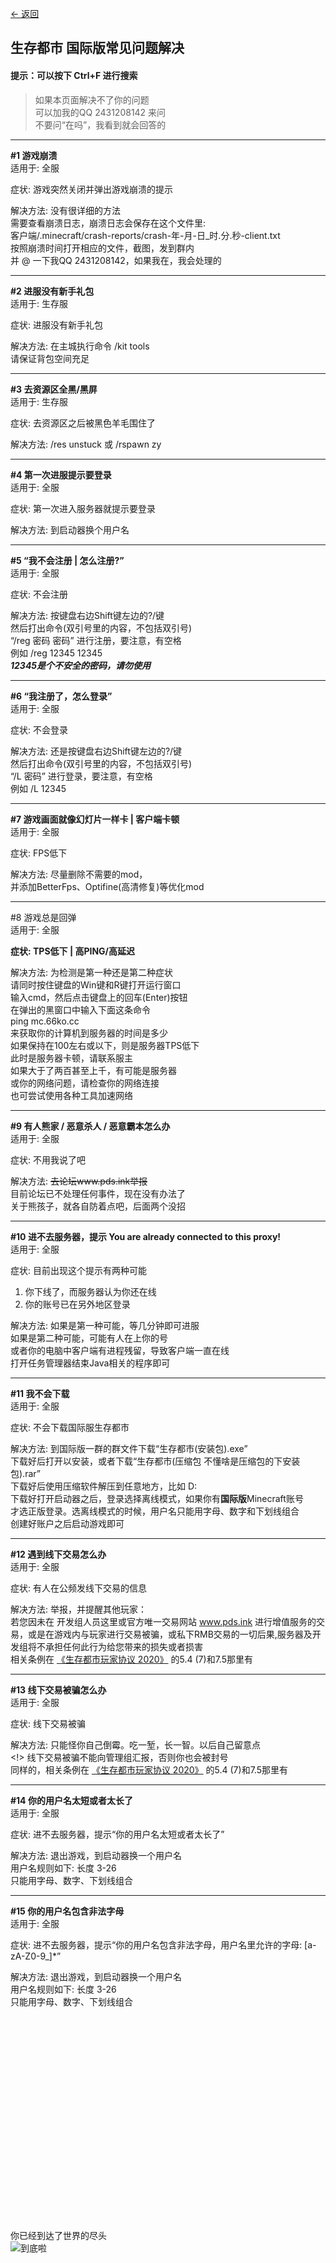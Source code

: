 [<- 返回](https://github.com/MrXiaoM/LivingCityFAQ/blob/master/README.md)  

## 生存都市 国际版常见问题解决
#### 提示：可以按下 Ctrl+F 进行搜索
> 如果本页面解决不了你的问题  
> 可以加我的QQ 2431208142 来问  
> 不要问“在吗”，我看到就会回答的
------------------------------

**#1 游戏崩溃**  
适用于: 全服

症状: 游戏突然关闭并弹出游戏崩溃的提示

解决方法: 没有很详细的方法  
需要查看崩溃日志，崩溃日志会保存在这个文件里:  
客户端/.minecraft/crash-reports/crash-年-月-日_时.分.秒-client.txt  
按照崩溃时间打开相应的文件，截图，发到群内  
并 @ 一下我QQ 2431208142，如果我在，我会处理的  
***
**#2 进服没有新手礼包**  
适用于: 生存服

症状: 进服没有新手礼包

解决方法: 在主城执行命令 /kit tools  
请保证背包空间充足
***
**#3 去资源区全黑/黑屏**  
适用于: 生存服

症状: 去资源区之后被黑色羊毛围住了

解决方法: /res unstuck 或 /rspawn zy
***
**#4 第一次进服提示要登录**  
适用于: 全服

症状: 第一次进入服务器就提示要登录

解决方法: 到启动器换个用户名
***
**#5 “我不会注册 | 怎么注册?”**  
适用于: 全服

症状: 不会注册

解决方法: 按键盘右边Shift键左边的?/键  
然后打出命令(双引号里的内容，不包括双引号)  
“/reg 密码 密码” 进行注册，要注意，有空格  
例如 /reg 12345 12345  
***12345是个不安全的密码，请勿使用***
***
**#6 “我注册了，怎么登录”**  
适用于: 全服

症状: 不会登录

解决方法: 还是按键盘右边Shift键左边的?/键  
然后打出命令(双引号里的内容，不包括双引号)  
“/L 密码” 进行登录，要注意，有空格  
例如 /L 12345
***
**#7 游戏画面就像幻灯片一样卡 | 客户端卡顿**  
适用于: 全服

症状: FPS低下

解决方法: 尽量删除不需要的mod，  
并添加BetterFps、Optifine(高清修复)等优化mod
***
#8 游戏总是回弹  
适用于: 全服

**症状: TPS低下 | 高PING/高延迟**

解决方法: 为检测是第一种还是第二种症状  
请同时按住键盘的Win键和R键打开运行窗口  
输入cmd，然后点击键盘上的回车(Enter)按钮  
在弹出的黑窗口中输入下面这条命令  
ping mc.66ko.cc  
来获取你的计算机到服务器的时间是多少  
如果保持在100左右或以下，则是服务器TPS低下  
此时是服务器卡顿，请联系服主  
如果大于了两百甚至上千，有可能是服务器  
或你的网络问题，请检查你的网络连接  
也可尝试使用各种工具加速网络  
***
**#9 有人熊家 / 恶意杀人 / 恶意霸本怎么办**  
适用于: 全服

症状: 不用我说了吧

解决方法: ~~去论坛www.pds.ink举报~~  
目前论坛已不处理任何事件，现在没有办法了  
关于熊孩子，就各自防着点吧，后面两个没招
***
**#10 进不去服务器，提示 You are already connected to this proxy!**  
适用于: 全服

症状: 目前出现这个提示有两种可能  
1. 你下线了，而服务器认为你还在线  
2. 你的账号已在另外地区登录

解决方法:
如果是第一种可能，等几分钟即可进服  
如果是第二种可能，可能有人在上你的号  
或者你的电脑中客户端有进程残留，导致客户端一直在线  
打开任务管理器结束Java相关的程序即可
***
**#11 我不会下载**  
适用于: 全服

症状: 不会下载国际服生存都市

解决方法: 到国际版一群的群文件下载“生存都市(安装包).exe”  
下载好后打开以安装，或者下载“生存都市(压缩包 不懂啥是压缩包的下安装包).rar”  
下载好后使用压缩软件解压到任意地方，比如 D:\
下载好打开启动器之后，登录选择离线模式，如果你有**国际版**Minecraft账号  
才选正版登录。选离线模式的时候，用户名只能用字母、数字和下划线组合  
创建好账户之后启动游戏即可
***
**#12 遇到线下交易怎么办**  
适用于: 全服

症状: 有人在公频发线下交易的信息

解决方法: 举报，并提醒其他玩家：  
若您因未在 开发组人员这里或官方唯一交易网站 www.pds.ink 进行增值服务的交易，或是在游戏内与玩家进行交易被骗，或私下RMB交易的一切后果,服务器及开发组将不承担任何此行为给您带来的损失或者损害  
相关条例在 [《生存都市玩家协议 2020》](http://www.pds.ink/forum.php?mod=viewthread&tid=839&fromuid=6) 的5.4 (7)和7.5那里有
***
**#13 线下交易被骗怎么办**  
适用于: 全服

症状: 线下交易被骗

解决方法: 只能怪你自己倒霉。吃一堑，长一智。以后自己留意点  
<!> 线下交易被骗不能向管理组汇报，否则你也会被封号  
同样的，相关条例在 [《生存都市玩家协议 2020》](http://www.pds.ink/forum.php?mod=viewthread&tid=839&fromuid=6) 的5.4 (7)和7.5那里有
***
**#14 你的用户名太短或者太长了**  
适用于: 全服  

症状: 进不去服务器，提示“你的用户名太短或者太长了”

解决方法: 退出游戏，到启动器换一个用户名  
用户名规则如下: 长度 3-26  
只能用字母、数字、下划线组合  
***
**#15 你的用户名包含非法字母**  
适用于: 全服  

症状: 进不去服务器，提示“你的用户名包含非法字母，用户名里允许的字母: [a-zA-Z0-9_]*”

解决方法: 退出游戏，到启动器换一个用户名  
用户名规则如下: 长度 3-26  
只能用字母、数字、下划线组合

<br/><br/><br/><br/><br/><br/><br/><br/><br/><br/><br/><br/><br/><br/><br/><br/><br/><br/><br/><br/>
你已经到达了世界的尽头  
![到底啦](https://s1.hdslb.com/bfs/seed/bplus-common/dynamic-assets/end.png)
